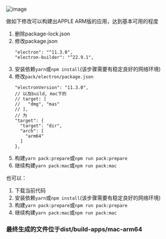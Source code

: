 ![image](https://user-images.githubusercontent.com/19686958/111029182-2e9be080-8436-11eb-9008-322213fc7e28.png)


做如下修改可以构建出APPLE ARM版的应用，达到基本可用的程度
1. 删除package-lock.json
2. 修改package.json
   ```
   "electron": "^11.3.0",
   "electron-builder": "^22.9.1",
   ```
3. 安装依赖`yarn`或`npm install`(该步骤需要有稳定良好的网络环境)
4. 修改`pack/electron/package.json`
   ```
   "electronVersion": "11.3.0",
   // 以及build, mac下的
   // target: [
   //   "dmg", "mas"
   // ],  
   // 为
   "target": {
     "target": "dir",
     "arch": [
       "arm64"
     ]
   },
   ```
5. 构建`yarn pack:prepare`或`npm run pack:prepare`
6. 继续构建`yarn pack:mac`或`npm run pack:mac`

也可以：
1. 下载当前代码
3. 安装依赖`yarn`或`npm install`(该步骤需要有稳定良好的网络环境)
5. 构建`yarn pack:prepare`或`npm run pack:prepare`
6. 继续构建`yarn pack:mac`或`npm run pack:mac`


### 最终生成的文件位于dist/build-apps/mac-arm64
